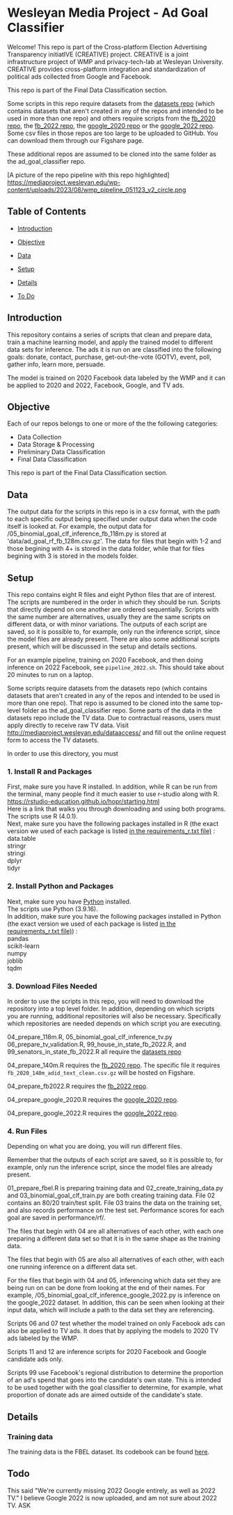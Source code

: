  # Wesleyan Media Project - Ad Goal Classifier 

Welcome! This repo is part of the Cross-platform Election Advertising Transparency initiatIVE (CREATIVE) project. CREATIVE is a joint infrastructure project of WMP and privacy-tech-lab at Wesleyan University. CREATIVE provides cross-platform integration and standardization of political ads collected from Google and Facebook.

This repo is part of the Final Data Classification section.

Some scripts in this repo require datasets from the [datasets repo](https://github.com/Wesleyan-Media-Project/datasets) (which contains datasets that aren't created in any of the repos and intended to be used in more than one repo) and others require scripts from the [fb_2020 repo](https://github.com/Wesleyan-Media-Project/fb_2020), the [fb_2022 repo](https://github.com/Wesleyan-Media-Project/fb_2022), the [google_2020 repo](https://github.com/Wesleyan-Media-Project/google_2020) or the [google_2022 repo](https://github.com/Wesleyan-Media-Project/google_2022). Some csv files in those repos are too large to be uploaded to GitHub. You can download them through our Figshare page.

These additional repos are assumed to be cloned into the same folder as the ad_goal_classifier repo.  

[A picture of the repo pipeline with this repo highlighted] https://mediaproject.wesleyan.edu/wp-content/uploads/2023/08/wmp_pipeline_051123_v2_circle.png


## Table of Contents

- [Introduction](#introduction)

- [Objective](#objective)

- [Data](#data)

- [Setup](#setup)

- [Details](#details)

- [To Do](#todo)

## Introduction
This repository contains a series of scripts that clean and prepare data, train a machine learning model, and apply the trained model to different data sets for inference. The ads it is run on are classified into the following goals: donate, contact, purchase, get-out-the-vote (GOTV), event, poll, gather info, learn more, persuade.

The model is trained on 2020 Facebook data labeled by the WMP and it can be applied to 2020 and 2022, Facebook, Google, and TV ads.

## Objective
Each of our repos belongs to one or more of the the following categories:
- Data Collection
- Data Storage & Processing
- Preliminary Data Classification
- Final Data Classification

This repo is part of the Final Data Classification section.

## Data
The output data for the scripts in this repo is in a csv format, with the path to each specific output being specified under output data when the code itself is looked at. For example, the output data for /05_binomial_goal_clf_inference_fb_118m.py is stored at 'data/ad_goal_rf_fb_128m.csv.gz'. The data for files that begin with 1-2 and those begining with 4+ is stored in the data folder, while that for files begining with 3 is stored in the models folder. 

## Setup 
This repo contains eight R files and eight Python files that are of interest. The scripts are numbered in the order in which they should be run. Scripts that directly depend on one another are ordered sequentially. Scripts with the same number are alternatives, usually they are the same scripts on different data, or with minor variations. The outputs of each script are saved, so it is possible to, for example, only run the inference script, since the model files are already present. There are also some additional scripts present, which will be discussed in the setup and details sections. 

For an example pipeline, training on 2020 Facebook, and then doing inference on 2022 Facebook, see `pipeline_2022.sh`. This should take about 20 minutes to run on a laptop.

Some scripts require datasets from the datasets repo (which contains datasets that aren't created in any of the repos and intended to be used in more than one repo). That repo is assumed to be cloned into the same top-level folder as the ad_goal_classifier repo. Some parts of the data in the datasets repo include the TV data. Due to contractual reasons, users must apply directly to receive raw TV data. Visit http://mediaproject.wesleyan.edu/dataaccess/ and fill out the online request form to access the TV datasets.

In order to use this directory, you must
### 1. Install R and Packages
First, make sure you have R installed. In addition, while R can be run from the terminal, many people find it much easier to use r-studio along with R.  <br>
https://rstudio-education.github.io/hopr/starting.html
<br>
Here is a link that walks you through downloading and using both programs. <br>
The scripts use R (4.0.1).
<br>
Next, make sure you have the following packages installed in R (the exact version we used of each package is listed [in the requirements_r.txt file)](https://github.com/Wesleyan-Media-Project/ad_goal_classifier/blob/main/requirements_r.txt) : <br>
data.table <br>
stringr <br>
stringi <br>
dplyr <br>
tidyr <br> 

### 2. Install Python and Packages

Next, make sure you have [Python](https://www.python.org/) installed.
<br>
The scripts use Python (3.9.16).
<br>
In addition, make sure you have the following packages installed in Python (the exact version we used of each package is listed [in the requirements_r.txt file)](https://github.com/Wesleyan-Media-Project/ad_goal_classifier/blob/main/requirements_py.txt)) : <br>
pandas <br>
scikit-learn <br>
numpy <br>
joblib <br>
tqdm <br> 


### 3. Download Files Needed 
In order to use the scripts in this repo, you will need to download the repository into a top level folder. In addition, depending on which scripts you are running, additional repositories will also be necessary. Specifically which repositories are needed depends on which script you are executing. 

04_prepare_118m.R, 05_binomial_goal_clf_inference_tv.py 06_prepare_tv_validation.R, 99_house_in_state_fb_2022.R, and 99_senators_in_state_fb_2022.R all require the [datasets repo](
https://github.com/Wesleyan-Media-Project/datasets) 

04_prepare_140m.R requires the [fb_2020 repo](https://github.com/Wesleyan-Media-Project/fb_2020). The specific file it requires `fb_2020_140m_adid_text_clean.csv.gz` will be hosted on Figshare. 

04_prepare_fb2022.R requires the [fb_2022 repo](https://github.com/Wesleyan-Media-Project/fb_2022). 

04_prepare_google_2020.R requires the [google_2020 repo](https://github.com/Wesleyan-Media-Project/google_2020).

04_prepare_google_2022.R requires the [google_2022 repo](https://github.com/Wesleyan-Media-Project/google_2022). 

### 4. Run Files 
Depending on what you are doing, you will run different files. 

Remember that the outputs of each script are saved, so it is possible to, for example, only run the inference script, since the model files are already present.

01_prepare_fbel.R is preparing training data and 02_create_training_data.py and 03_binomial_goal_clf_train.py are both creating training data. File 02 contains an 80/20 train/test split. File 03 trains the data on the training set, and also records performance on the test set. Performance scores for each goal are saved in performance/rf/.

The files that begin with 04 are all alternatives of each other, with each one preparing a different data set so that it is in the same shape as the training data.

The files that begin with 05 are also all alternatives of each other, with each one running inference on a different data set. 

For the files that begin with 04 and 05, inferencing which data set they are being run on can be done from looking at the end of their names. For example, /05_binomial_goal_clf_inference_google_2022.py is inference on the google_2022 dataset. In addition, this can be seen when looking at their input data, which will include a path to the data set they are referencing. 

Scripts 06 and 07 test whether the model trained on only Facebook ads can also be applied to TV ads. It does that by applying the models to 2020 TV ads labeled by the WMP.

Scripts 11 and 12 are inference scripts for 2020 Facebook and Google candidate ads only.

Scripts 99 use Facebook's regional distribution to determine the proportion of an ad's spend that goes into the candidate's own state. This is intended to be used together with the goal classifier to determine, for example, what proportion of donate ads are aimed outside of the candidate's state.

## Details
### Training data
The training data is the FBEL dataset. Its codebook can be found [here](
https://drive.google.com/drive/folders/1gx1hDxEON_ck_i49nhbFpGXFCRbCU5bM?usp=share_link).

## Todo
This said "We're currently missing 2022 Google entirely, as well as 2022 TV." I believe Google 2022 is now uploaded, and am not sure about 2022 TV. ASK 
